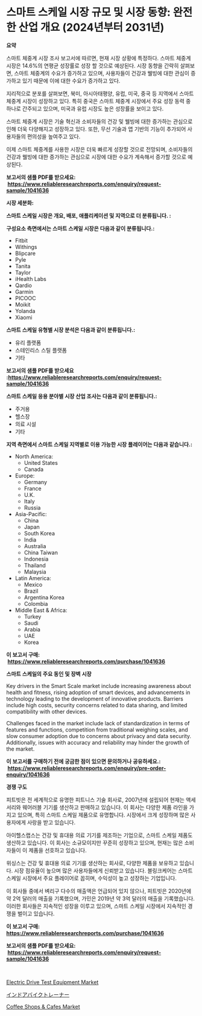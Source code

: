 <p><h1>스마트 스케일 시장 규모 및 시장 동향: 완전한 산업 개요 (2024년부터 2031년)</h1></p><p><strong>요약</strong></p>
<p><p>스마트 체중계 시장 조사 보고서에 따르면, 현재 시장 상황에 특정하다. 스마트 체중계 시장은 14.6%의 연평균 성장률로 성장 할 것으로 예상된다. 시장 동향을 간략히 살펴보면, 스마트 체중계의 수요가 증가하고 있으며, 사용자들이 건강과 웰빙에 대한 관심이 증가하고 있기 때문에 이에 대한 수요가 증가하고 있다.</p><p>지리적으로 분포를 살펴보면, 북미, 아시아태평양, 유럽, 미국, 중국 등 지역에서 스마트 체중계 시장이 성장하고 있다. 특히 중국은 스마트 체중계 시장에서 주요 성장 동력 중 하나로 간주되고 있으며, 미국과 유럽 시장도 높은 성장률을 보이고 있다.</p><p>스마트 체중계 시장은 기술 혁신과 소비자들의 건강 및 웰빙에 대한 증가하는 관심으로 인해 더욱 다양해지고 성장하고 있다. 또한, 무선 기술과 앱 기반의 기능이 추가되어 사용자들의 편의성을 높여주고 있다.</p><p>이제 스마트 체중계를 사용한 시장은 더욱 빠르게 성장할 것으로 전망되며, 소비자들의 건강과 웰빙에 대한 증가하는 관심으로 시장에 대한 수요가 계속해서 증가할 것으로 예상된다.</p></p>
<p><strong>보고서의 샘플 PDF를 받으세요: &nbsp;<a href="https://www.reliableresearchreports.com/enquiry/request-sample/1041636">https://www.reliableresearchreports.com/enquiry/request-sample/1041636</a></strong></p>
<p><strong>시장 세분화:</strong></p>
<p><strong> 스마트 스케일 시장은 개요, 배포, 애플리케이션 및 지역으로 더 분류됩니다. :</strong></p>
<p><strong>구성요소 측면에서는 스마트 스케일 시장은 다음과 같이 분류됩니다.:</strong></p>
<p><ul><li>Fitbit</li><li>Withings</li><li>Blipcare</li><li>Pyle</li><li>Tanita</li><li>Taylor</li><li>iHealth Labs</li><li>Qardio</li><li>Garmin</li><li>PICOOC</li><li>Moikit</li><li>Yolanda</li><li>Xiaomi</li></ul></p>
<p><strong> 스마트 스케일 유형별 시장 분석은 다음과 같이 분류됩니다.:</strong></p>
<p><ul><li>유리 플랫폼</li><li>스테인리스 스틸 플랫폼</li><li>기타</li></ul></p>
<p><strong>보고서의 샘플 PDF를 받으세요 :<a href="https://www.reliableresearchreports.com/enquiry/request-sample/1041636">https://www.reliableresearchreports.com/enquiry/request-sample/1041636</a></strong></p>
<p><strong> 스마트 스케일 응용 분야별 시장 산업 조사는 다음과 같이 분류됩니다.:</strong></p>
<p><ul><li>주거용</li><li>헬스장</li><li>의료 시설</li><li>기타</li></ul></p>
<p><strong>지역 측면에서 스마트 스케일 지역별로 이용 가능한 시장 플레이어는 다음과 같습니다.:</strong></p>
<p><ul>
    <li>
        North America:
        <ul>
            <li>United States</li>
            <li>Canada</li>
        </ul>
    </li>
    <li>
        Europe:
        <ul>
            <li>Germany</li>
            <li>France</li>
            <li>U.K.</li>
            <li>Italy</li>
            <li>Russia</li>
        </ul>
    </li>
    <li>
        Asia-Pacific:
        <ul>
            <li>China</li>
            <li>Japan</li>
            <li>South Korea</li>
            <li>India</li>
            <li>Australia</li>
            <li>China Taiwan</li>
            <li>Indonesia</li>
            <li>Thailand</li>
            <li>Malaysia</li>
        </ul>
    </li>
    <li>
        Latin America:
        <ul>
            <li>Mexico</li>
            <li>Brazil</li>
            <li>Argentina Korea</li>
            <li>Colombia</li>
        </ul>
    </li>
    <li>
        Middle East & Africa:
        <ul>
            <li>Turkey</li>
            <li>Saudi</li>
            <li>Arabia</li>
            <li>UAE</li>
            <li>Korea</li>
        </ul>
    </li>
    </ul></p>
<p><strong>이 보고서 구매: &nbsp;<a href="https://www.reliableresearchreports.com/purchase/1041636">https://www.reliableresearchreports.com/purchase/1041636</a></strong></p>
<p><strong>스마트 스케일의 주요 동인 및 장벽 시장</strong></p>
<p><p>Key drivers in the Smart Scale market include increasing awareness about health and fitness, rising adoption of smart devices, and advancements in technology leading to the development of innovative products. Barriers include high costs, security concerns related to data sharing, and limited compatibility with other devices.</p><p>Challenges faced in the market include lack of standardization in terms of features and functions, competition from traditional weighing scales, and slow consumer adoption due to concerns about privacy and data security. Additionally, issues with accuracy and reliability may hinder the growth of the market.</p></p>
<p><strong>이 보고서를 구매하기 전에 궁금한 점이 있으면 문의하거나 공유하세요.: &nbsp;<a href="https://www.reliableresearchreports.com/enquiry/pre-order-enquiry/1041636">https://www.reliableresearchreports.com/enquiry/pre-order-enquiry/1041636</a></strong></p>
<p><strong>경쟁 구도</strong></p>
<p><p>피트빗은 전 세계적으로 유명한 피트니스 기술 회사로, 2007년에 설립되어 현재는 액세서리와 웨어러블 기기를 생산하고 판매하고 있습니다. 이 회사는 다양한 제품 라인을 가지고 있으며, 특히 스마트 스케일 제품으로 유명합니다. 시장에서 크게 성장하며 많은 사용자에게 사랑을 받고 있습니다.</p><p>아이헬스랩스는 건강 및 휴대용 의료 기기를 제조하는 기업으로, 스마트 스케일 제품도 생산하고 있습니다. 이 회사는 소규모이지만 꾸준히 성장하고 있으며, 현재는 많은 소비자들이 이 제품을 선호하고 있습니다.</p><p>위싱스는 건강 및 휴대용 의료 기기를 생산하는 회사로, 다양한 제품을 보유하고 있습니다. 시장 점유율이 높으며 많은 사용자들에게 신뢰받고 있습니다. 블링크케어는 스마트 스케일 시장에서 주요 플레이어로 꼽히며, 수익성이 높고 성장하는 기업입니다.</p><p>이 회사들 중에서 벼리구 다수의 매출액은 언급되어 있지 않으나, 피트빗은 2020년에 약 2억 달러의 매출을 기록했으며, 가민은 2019년 약 3억 달러의 매출을 기록했습니다. 이러한 회사들은 지속적인 성장을 이루고 있으며, 스마트 스케일 시장에서 지속적인 경쟁을 벌이고 있습니다.</p></p>
<p><strong>이 보고서 구매: &nbsp; <a href="https://www.reliableresearchreports.com/purchase/1041636">https://www.reliableresearchreports.com/purchase/1041636</a></strong></p>
<p><strong>보고서의 샘플 PDF를 받으세요: &nbsp;<a href="https://www.reliableresearchreports.com/enquiry/request-sample/1041636">https://www.reliableresearchreports.com/enquiry/request-sample/1041636</a></strong><strong></strong></p>
<p>&nbsp;</p>
<p><p><a href="https://github.com/Sinjinluong3e0awx2m195k76/Market-Research-Report-List-1/blob/main/electric-drive-test-equipment-market.md">Electric Drive Test Equipment Market</a></p><p><a href="https://medium.com/@jerelschulit20231/%E5%B1%8B%E5%86%85%E8%87%AA%E8%BB%A2%E8%BB%8A%E3%83%88%E3%83%AC%E3%83%BC%E3%83%8A%E3%83%BC%E3%81%AE%E5%B8%82%E5%A0%B4%E3%83%A1%E3%83%88%E3%83%AA%E3%82%AF%E3%82%B9%E3%81%AE%E8%A7%A3%E8%AA%AD-%E5%B8%82%E5%A0%B4%E3%82%B7%E3%82%A7%E3%82%A2-%E3%83%88%E3%83%AC%E3%83%B3%E3%83%89-%E3%81%8A%E3%82%88%E3%81%B3%E6%88%90%E9%95%B7%E3%83%91%E3%82%BF%E3%83%BC%E3%83%B3-3685774ca36f?postPublishedType=initial">インドアバイクトレーナー</a></p><p><a href="https://view.publitas.com/reportprime-1/coffee-shops-cafes-market-size-share-trends-analysis-report-by-material-by-type-by-end-user-by-region-and-segment-forecasts-2023-2030/">Coffee Shops & Cafes Market</a></p></p>